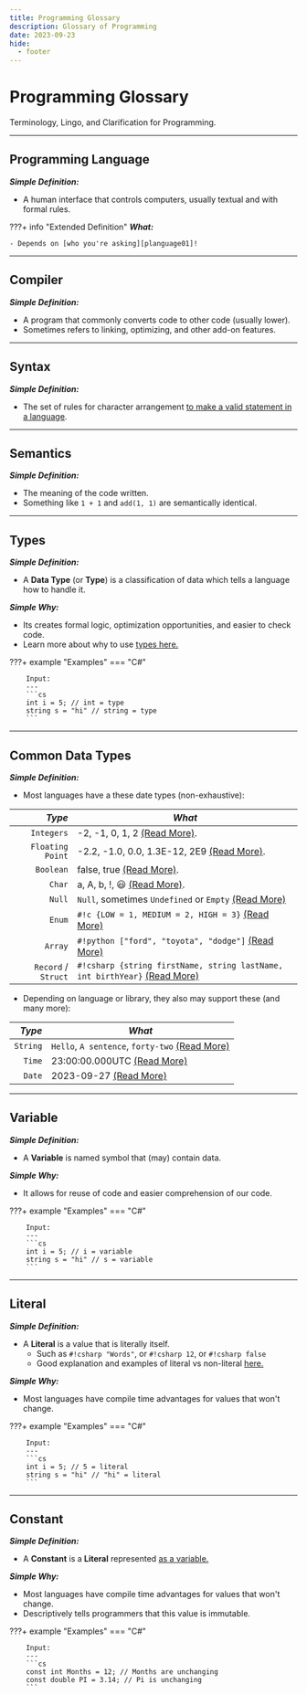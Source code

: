 ```yaml
---
title: Programming Glossary
description: Glossary of Programming
date: 2023-09-23
hide:
  - footer
---
```


<!--------------------------------------------------------------->

# Programming Glossary
Terminology, Lingo, and Clarification for Programming.

---------------------------------------------------------

## Programming Language

***Simple Definition:***

- A human interface that controls computers, usually textual and with formal rules.

???+ info "Extended Definition"
    ***What:***

    - Depends on [who you're asking][planguage01]!

[planguage01]: https://en.wikipedia.org/wiki/Programming_language

---------------------------------------------------------

## Compiler

***Simple Definition:***

- A program that commonly converts code to other code (usually lower).
- Sometimes refers to linking, optimizing, and other add-on features.

---------------------------------------------------------

## Syntax
***Simple Definition:***

- The set of rules for character arrangement [to make a valid statement in a language][syntax-01].

[syntax-01]: https://www.educative.io/blog/what-is-syntax-in-programming

---------------------------------------------------------

## Semantics
***Simple Definition:***

- The meaning of the code written.
- Something like `1 + 1` and `add(1, 1)` are semantically identical.

---------------------------------------------------------

## Types
***Simple Definition:***

- A **Data Type** (or **Type**) is a classification of data which tells a language how to handle it.

***Simple Why:***

- Its creates formal logic, optimization opportunities, and easier to check code.
- Learn more about why to use [types here.](https://pavelfokin.dev/blog/why-do-programming-languages-have-types/)

???+ example "Examples"
    === "C#"

        Input:
        ---
        ```cs
        int i = 5; // int = type
        string s = "hi" // string = type
        ```

---------------------------------------------------------

## Common Data Types
***Simple Definition:***

- Most languages have a these date types (non-exhaustive):

| *Type*       | *What*                           |
| -------------------: | ------------------------------- |
| `Integers`           | -2, -1, 0, 1, 2 [(Read More)](https://en.wikipedia.org/wiki/Integer).                               |
| `Floating Point`     | -2.2, -1.0, 0.0, 1.3E-12, 2E9 [(Read More)](https://academind.com/tutorials/floating-point-precision-and-arithmetic).                               |
| `Boolean`            | false, true [(Read More)](https://stackoverflow.com/questions/5189072/does-true-equal-to-1-and-false-equal-to-0).                               |
| `Char`               | a, A, b, !, 😃 [(Read More)](https://stackoverflow.com/questions/20825275/why-would-you-use-char-as-opposed-to-string).                               |
| `Null`               | `Null`, sometimes `Undefined` or `Empty` [(Read More)](https://stackoverflow.com/questions/2627076/when-should-one-use-nullable-types-in-c)                               |
| `Enum`               | `#!c {LOW = 1, MEDIUM = 2, HIGH = 3}` [(Read More)](https://www.w3schools.com/c/c_enums.php)                               |
| `Array`              | `#!python ["ford", "toyota", "dodge"]` [(Read More)](https://www.kodeclik.com/python-array-vs-list/)                               |
| `Record` / `Struct`  | `#!csharp {string firstName, string lastName, int birthYear}` [(Read More)](https://stackoverflow.com/questions/521298/when-should-i-use-a-struct-rather-than-a-class-in-c)                               |

- Depending on language or library, they also may support these (and many more):

| *Type*       | *What*                           |
| -------------------: | ------------------------------- |
| `String`             | `Hello`, `A sentence`, `forty-two` [(Read More)](https://stackoverflow.com/questions/25633944/string-is-value-type-or-reference-type) |
| `Time`               | 23:00:00.000UTC [(Read More)](https://stackoverflow.com/questions/798121/date-vs-datetime)   |
| `Date`               | 2023-09-27 [(Read More)](https://stackoverflow.com/questions/798121/date-vs-datetime) |

---------------------------------------------------------

## Variable
***Simple Definition:***

- A **Variable** is named symbol that (may) contain data.

***Simple Why:***

- It allows for reuse of code and easier comprehension of our code.

???+ example "Examples"
    === "C#"

        Input:
        ---
        ```cs
        int i = 5; // i = variable
        string s = "hi" // s = variable
        ```

---------------------------------------------------------

## Literal
***Simple Definition:***

- A **Literal** is a value that is literally itself.
    - Such as `#!csharp "Words"`, or `#!csharp 12`, or `#!csharp false`
    - Good explanation and examples of literal vs non-literal [here.](https://stackoverflow.com/questions/485119/what-does-the-word-literal-mean/485142#485142)

***Simple Why:***

- Most languages have compile time advantages for values that won't change.

???+ example "Examples"
    === "C#"

        Input:
        ---
        ```cs
        int i = 5; // 5 = literal
        string s = "hi" // "hi" = literal
        ```

---------------------------------------------------------

## Constant
***Simple Definition:***

- A **Constant** is a **Literal** represented [as a variable.](https://stackoverflow.com/questions/44767354/confusion-between-constants-and-literals/58033459#58033459)

***Simple Why:***

- Most languages have compile time advantages for values that won't change.
- Descriptively tells programmers that this value is immutable.

???+ example "Examples"
    === "C#"

        Input:
        ---
        ```cs
        const int Months = 12; // Months are unchanging
        const double PI = 3.14; // Pi is unchanging
        ```

<!-- --------------------------------------------------------- -->

<!--
## Example
???+ tip "Other Names"
    **NOTE:** Previously called ___
    **NOTE:** Commonly called ___
???+ danger "Danger"
???+ warning "Deprecations"
***Simple Definition:***
- Thing 1
***Simple Why:***
- Thing 1
< Diagram / Picture of what it does pragmatically >
??? example "How"
    === "GUI"
    === "CLI"
    === "API"
???+ tip "Related Information & Links"
    | *Topic & Link*           | *Why*                           |
    | ------------------------ | ------------------------------- |
    | [[PARENT]]               | Subject Parent                  |
    | [[ARTICLE]]              | Article                         |
    | [Community Reference]()  | StackOverflow Detailing Concept |
    | [Documentation]()        | Official Documentation          |
    | [CLI Reference]()        | CLI Reference                   |
    | [API Reference]()        | API Reference                   |
???+ info "Extended Definition"
Extra Notes:
-->

<!--------------------------------------------------------------->

<!-- <style>
    .md-footer__link--prev {
        display: none
    }
    .md-footer__link--next {
        display: none
    }
</style> -->

<!--------------------------------------------------------------->

<!-- TO-DO List -->
